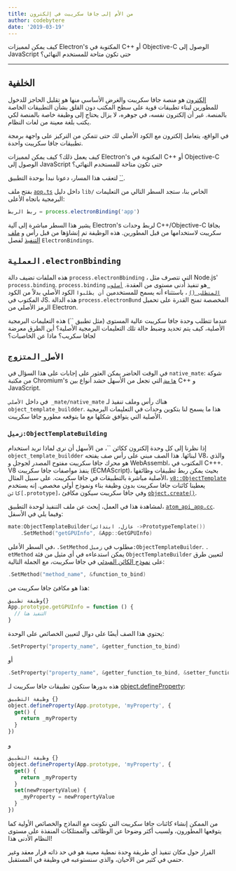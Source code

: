 ```yaml
---
title: من الأم إلى جافا سكريبت في إلكترون
author: codebytere
date: '2019-03-19'
---
```


كيف يمكن لمميزات Electron's المكتوبة في C++ أو Objective-C الوصول إلى JavaScript حتى تكون متاحة للمستخدم النهائي؟

---

## الخلفية

[إلكترون](https://electronjs.org) هو منصة جافا سكريبت والغرض الأساسي منها هو تقليل الحاجز للدخول للمطورين لبناء تطبيقات قوية على سطح المكتب دون القلق بشأن التطبيقات الخاصة بالمنصة. غير أن إلكترون نفسه، في جوهره، لا يزال يحتاج إلى وظيفة خاصة بالمنصة لكي يكتب بلغة معينة من لغات النظام.

في الواقع، يتعامل إلكترون مع الكود الأصلي لك حتى تتمكن من التركيز على واجهة برمجة تطبيقات جافا سكريبت واحدة.

كيف يعمل ذلك؟ كيف يمكن لمميزات Electron's المكتوبة في C++ أو Objective-C الوصول إلى JavaScript حتى تكون متاحة للمستخدم النهائي؟

لتعقب هذا المسار، دعونا نبدأ بوحدة التطبيق [``](https://electronjs.org/docs/api/app).

بفتح ملف [`app.ts`](https://github.com/electron/electron/blob/0431997c8d64c9ed437b293e8fa15a96fc73a2a7/lib/browser/api/app.ts) داخل دليل `lib/` الخاص بنا، ستجد السطر التالي من التعليمات البرمجية باتجاه الأعلى:

```js
ربط الربط = process.electronBinding('app')
```

يشير هذا السطر مباشرة إلى آلية Electron's لربط وحدات C++/Objective-C بجافا سكريبت لاستخدامها من قبل المطورين. هذه الوظيفة تم إنشاؤها من قبل رأس و [ملف التنفيذ](https://github.com/electron/electron/blob/0431997c8d64c9ed437b293e8fa15a96fc73a2a7/atom/common/api/electron_bindings.cc) لفصل `ElectronBindings`.

## `العملية.electronBbinding`

هذه الملفات تضيف دالة `process.electronBbinding` ، التي تتصرف مثل Node.js' `process.binding`. `process.binding` هو تنفيذ أدنى مستوى من العقدة. [`أسلوب المتطلب ()`](https://nodejs.org/api/modules.html#modules_require_id) ، باستثناء أنه يسمح للمستخدمين `أن يطلبوا` الكود الأصلي بدلاً من الكود المكتوب في JS. هذه الدالة `process.electronBund` المخصصة تمنح القدرة على تحميل الرمز الأصلي من Electron.

عندما تتطلب وحدة جافا سكريبت عالية المستوى (مثل تطبيق ``) هذه التعليمات البرمجية الأصلية، كيف يتم تحديد وضبط حالة تلك التعليمات البرمجية الأصلية؟ أين الطرق معرضة لجافا سكريب؟ ماذا عن الخاصيات؟

## `الأصل_المتزوج`

في الوقت الحاضر يمكن العثور على إجابات على هذا السؤال في `native_mate`: شوكة من مكتبة Chromium's [`هامش`](https://chromium.googlesource.com/chromium/src.git/+/lkgr/gin/) التي تجعل من الأسهل حشد أنواع بين C++ و JavaScript.

في داخل `الأصلي _mate/native_mate` هناك رأس وملف تنفيذ لـ `object_template_buildder`. هذا ما يسمح لنا بتكوين وحدات في التعليمات البرمجية الأصلية التي يتوافق شكلها مع ما يتوقعه مطورو جافا سكريبت.

### `زميل:ObjectTemplateBuilding`

إذا نظرنا إلى كل وحدة إلكترون ككائن ``، من الأسهل أن نرى لماذا نريد استخدام `object_template_buildder` لبنائها. هذا الصف مبني على رأس صف يفتحه V8، والذي هو محرك جافا سكريبت مفتوح المصدر لجوجل و WebAssembl، المكتوب في C+++. V8 ينفذ مواصفات جافا سكريبت (ECMAScript)، بحيث يمكن ربط تطبيقات وظائفها الأصلية مباشرة بالتطبيقات في جافا سكريبت. على سبيل المثال، [`v8::ObjectTemplate`](https://v8docs.nodesource.com/node-0.8/db/d5f/classv8_1_1_object_template.html) يعطينا كائنات جافا سكريبت بدون وظيفة بناء ونموذج أولي مخصص. إنه يستخدم `كائن[.prototype]`، وفي جافا سكريبت سيكون مكافئ [`object.create()`](https://developer.mozilla.org/en-US/docs/Web/JavaScript/Reference/Global_Objects/Object/create).

لمشاهدة هذا في العمل، إبحث عن ملف التنفيذ لوحدة التطبيق، [`atom_api_app.cc`](https://github.com/electron/electron/blob/0431997c8d64c9ed437b293e8fa15a96fc73a2a7/atom/browser/api/atom_api_app.cc). وفيما يلي في الأسفل:

```cpp
mate:ObjectTemplateBuilder(عازل، ابتدائي ->PrototypeTemplate())
    .SetMethod("getGPUInfo", &App::GetGPUInfo)
```

في السطر الأعلى، `.SetMethod` مطلوب في `زميل:ObjectTemplateBuilder`. `. etMethod` يمكن استدعاءه في أي مثيل من فئة `ObjectTemplateBuilder` لتعيين طرق على [نموذج الكائن المبدئي](https://developer.mozilla.org/en-US/docs/Web/JavaScript/Reference/Global_Objects/Object/prototype) في جافا سكريبت، مع الجملة التالية:

```cpp
.SetMethod("method_name", &function_to_bind)
```

هذا هو مكافئ جافا سكريبت من:

```js
وظيفة تطبيق{}
App.prototype.getGPUInfo = function () {
  // التنفيذ هنا
}
```

يحتوي هذا الصف أيضًا على دوال لتعيين الخصائص على الوحدة:

```cpp
.SetProperty("property_name", &getter_function_to_bind)
```

أو

```cpp
.SetProperty("property_name", &getter_function_to_bind, &setter_function_to_bind)
```

هذه بدورها ستكون تطبيقات جافا سكريبت لـ [object.defineProperty](https://developer.mozilla.org/en/docs/Web/JavaScript/Reference/Global_Objects/Object/defineProperty):

```js
وظيفة التطبيق {}
object.defineProperty(App.prototype, 'myProperty', {
  get() {
    return _myProperty
  }
})
```

و

```js
وظيفة التطبيق {}
object.defineProperty(App.prototype, 'myProperty', {
  get() {
    return _myProperty
  }
  set(newPropertyValue) {
    _myProperty = newPropertyValue
  }
})
```

من الممكن إنشاء كائنات جافا سكريبت التي تكونت مع النماذج والخصائص الأولية كما يتوقعها المطورون، ولسبب أكثر وضوحا عن الوظائف والممتلكات المنفذة على مستوى النظام الأدنى هذا!

القرار حول مكان تنفيذ أي طريقة وحدة نمطية معينة هو في حد ذاته قرار معقد وغير حتمي في كثير من الأحيان، والذي سنستوعبه في وظيفة في المستقبل.
